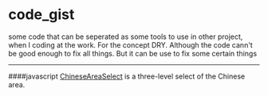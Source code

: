 code_gist
=========
some code that can be seperated as some tools to use in other project, when I coding at the work.
For the concept DRY. Although the code cann't be good enough to fix all things. But it can be use to fix some certain things

-------------------

####javascript
[ChineseAreaSelect](https://github.com/Boelroy/code_gist/javascript/ChineseAreaSelect "Title") is a three-level select of the Chinese area.
